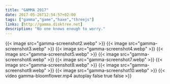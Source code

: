```yaml
---
title: "GAMMA 2017"
date: 2017-05-26T12:54:57+02:00
tags: ["gamma","game","haxe","threejs"]
links: [http://gamma.disktree.net]
description: "No one knows enough to worry."
---
```

{{< image src="gamma-screenshot2.webp" >}}
{{< image src="gamma-screenshot3.webp" >}}
{{< image src="gamma-screenshot4.webp" >}}
{{< image src="gamma-screenshot5.webp" >}}
{{< image src="gamma-screenshot6.webp" >}}
{{< image src="gamma-screenshot7.webp" >}}
{{< image src="gamma-screenshot8.webp" >}}
{{< image src="gamma-screenshot9.webp" >}}
{{< image src="gamma-screenshot10.webp" >}}
{{< video gamma-bloomflower.mp4 autoplay false true false >}}
